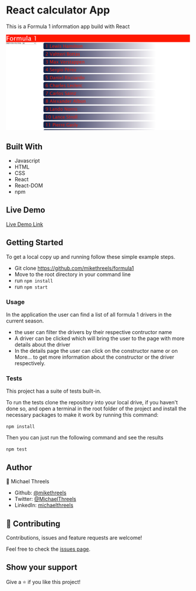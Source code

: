 # React calculator App
This is a Formula 1 information app build with React

![screenshot](./src/images/app_screenshot.png)


## Built With

- Javascript
- HTML
- CSS
- React
- React-DOM
- npm

## Live Demo

[Live Demo Link](https://formula1-mt.herokuapp.com/)


## Getting Started

To get a local copy up and running follow these simple example steps.

- Git clone https://github.com/mikethreels/formula1
- Move to the root directory in your command line
- run `npm install`
- run `npm start`

### Usage

In the application the user can find a list of all formula 1 drivers in the current season.
- the user can filter the drivers by their respective contructor name
- A driver can be clicked which will bring the user to the page with more details about the driver
- In the details page the user can click on the constructor name or on More... to get more information about the constructor or the driver respectively.

### Tests

This project has a suite of tests built-in.

To run the tests clone the repository into your local drive, if you haven't done so, and open a terminal in the root folder of the project and install the necessary packages to make it work by running this command:

`npm install`

Then you can just run the following command and see the results

`npm test`

## Author
👤 Michael Threels
- Github: [@mikethreels](https://github.com/mikethreels)
- Twitter: [@MichaelThreels](https://twitter.com/MichaelThreels)
- LinkedIn: [michaelthreels](https://www.linkedin.com/in/michael-threels)

## 🤝 Contributing

Contributions, issues and feature requests are welcome!

Feel free to check the [issues page](issues/).

## Show your support

Give a ⭐️ if you like this project!
